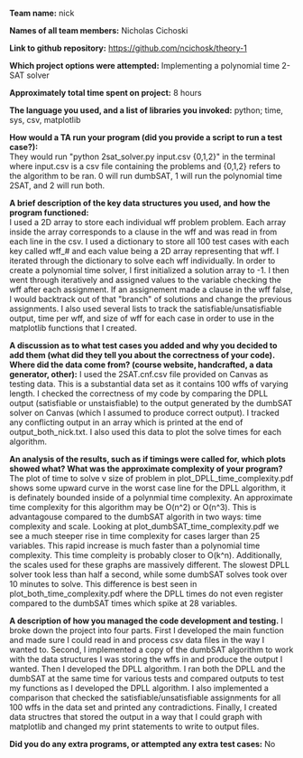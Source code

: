 **Team name:** nick   

**Names of all team members:** Nicholas Cichoski   

**Link to github repository:** https://github.com/ncichosk/theory-1  

**Which project options were attempted:** Implementing a polynomial time 2-SAT solver   

**Approximately total time spent on project:** 8 hours   

**The language you used, and a list of libraries you invoked:** python; time, sys, csv, matplotlib   

**How would a TA run your program (did you provide a script to run a test case?):**  
They would run "python 2sat_solver.py input.csv {0,1,2}" in the terminal where input.csv is a csv file containing the problems and {0,1,2} refers to the algorithm to be ran. 0 will run dumbSAT, 1 will run the polynomial time 2SAT, and 2 will run both.   

**A brief description of the key data structures you used, and how the program functioned:**  
I used a 2D array to store each individual wff problem problem. Each array inside the array corresponds to a clause in the wff and was read in from each line in the csv. I used a dictionary to store all 100 test cases with each key called wff_# and each value being a 2D array representing that wff. I iterated through the dictionary to solve each wff individually. In order to create a polynomial time solver, I first initialized a solution array to -1. I then went through iteratively and assigned values to the variable checking the wff after each assignment. If an assignement made a clause in the wff false, I would backtrack out of that "branch" of solutions and change the previous assignments. I also used several lists to track the satisfiable/unsatisfiable output, time per wff, and size of wff for each case in order to use in the matplotlib functions that I created.

**A discussion as to what test cases you added and why you decided to add them (what did they tell you about the correctness of your code). Where did the data come from? (course website, handcrafted, a data generator, other):** 
I used the 2SAT.cnf.csv file provided on Canvas as testing data. This is a substantial data set as it contains 100 wffs of varying length. I checked the correctness of my code by comparing the DPLL output (satisfiable or unstaisfiable) to the output generated by the dumbSAT solver on Canvas (which I assumed to produce correct output). I tracked any conflicting output in an array which is printed at the end of output_both_nick.txt. I also used this data to plot the solve times for each algorithm.

**An analysis of the results, such as if timings were called for, which plots showed what? What was the approximate complexity of your program?**
The plot of time to solve v size of problem in plot_DPLL_time_complexity.pdf shows some upward curve in the worst case line for the DPLL algorithm, it is definately bounded inside of a polynmial time complexity. An approximate time complexity for this algorithm may be O(n^2) or O(n^3). This is advantagouse compared to the dumbSAT algorith in two ways: time complexity and scale. Looking at plot_dumbSAT_time_complexity.pdf we see a much steeper rise in time complexity for cases larger than 25 variables. This rapid increase is much faster than a polynomial time complexity. This time compleity is probably closer to O(k^n). Additionally, the scales used for these graphs are massively different. The slowest DPLL solver took less than half a second, while some dumbSAT solves took over 10 minutes to solve. This difference is best seen in plot_both_time_complexity.pdf where the DPLL times do not even register compared to the dumbSAT times which spike at 28 variables.

**A description of how you managed the code development and testing.**
I broke down the project into four parts. First I developed the main function and made sure I could read in and process csv data files in the way I wanted to. Second, I implemented a copy of the dumbSAT algorithm to work with the data structures I was storing the wffs in and produce the output I wanted. Then I developed the DPLL algorithm. I ran both the DPLL and the dumbSAT at the same time for various tests and compared outputs to test my functions as I developed the DPLL algorithm. I also implemented a comparison that checked the satisfiable/unsatisfiable assignments for all 100 wffs in the data set and printed any contradictions. Finally, I created data structres that stored the output in a way that I could graph with matplotlib and changed my print statements to write to output files.

**Did you do any extra programs, or attempted any extra test cases:** No

